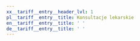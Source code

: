 ```yaml
---
xx__tariff__entry__header_lvl: 1
pl__tariff__entry__title: Konsultacje lekarskie
en__tariff__entry__title: ' '
de__tariff__entry__title: ' '
---
```


